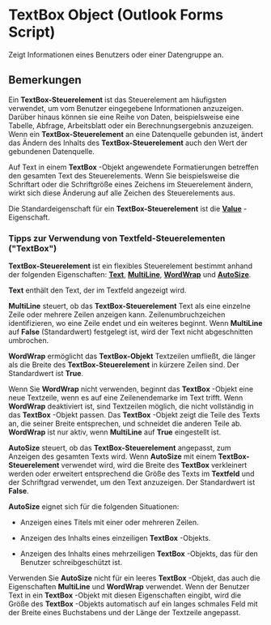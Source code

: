 
# TextBox Object (Outlook Forms Script)

Zeigt Informationen eines Benutzers oder einer Datengruppe an.


## Bemerkungen

Ein  **TextBox-Steuerelement** ist das Steuerelement am häufigsten verwendet, um vom Benutzer eingegebene Informationen anzuzeigen. Darüber hinaus können sie eine Reihe von Daten, beispielsweise eine Tabelle, Abfrage, Arbeitsblatt oder ein Berechnungsergebnis anzuzeigen. Wenn ein **TextBox-Steuerelement** an eine Datenquelle gebunden ist, ändert das Ändern des Inhalts des **TextBox-Steuerelement** auch den Wert der gebundenen Datenquelle.

Auf Text in einem  **TextBox** -Objekt angewendete Formatierungen betreffen den gesamten Text des Steuerelements. Wenn Sie beispielsweise die Schriftart oder die Schriftgröße eines Zeichens im Steuerelement ändern, wirkt sich diese Änderung auf alle Zeichen des Steuerelements aus.

Die Standardeigenschaft für ein  **TextBox-Steuerelement** ist die **[Value](be7ca611-06df-398c-0ad9-9e0c2815c7e1.md)** -Eigenschaft.


### Tipps zur Verwendung von Textfeld-Steuerelementen ("TextBox")

 **TextBox-Steuerelement** ist ein flexibles Steuerelement bestimmt anhand der folgenden Eigenschaften: **[Text](fbd89972-8313-b21a-dbe5-f03b093c9ff4.md)**, **[MultiLine](f42aadc5-ecd9-090b-cdf0-aba0a1a024b2.md)**, **[WordWrap](fb50b340-9fe7-17b5-4f5f-d2fdd266f37d.md)** und **[AutoSize](d9ac63bf-a9ea-c00e-9b67-9cf204f4ebb1.md)**.

 **Text** enthält den Text, der im Textfeld angezeigt wird.

 **MultiLine** steuert, ob das **TextBox-Steuerelement** Text als eine einzelne Zeile oder mehrere Zeilen anzeigen kann. Zeilenumbruchzeichen identifizieren, wo eine Zeile endet und ein weiteres beginnt. Wenn **MultiLine** auf **False** (Standardwert) festgelegt ist, wird der Text nicht abgeschnitten umbrochen.

 **WordWrap** ermöglicht das **TextBox-Objekt** Textzeilen umfließt, die länger als die Breite des **TextBox-Steuerelement** in kürzere Zeilen sind. Der Standardwert ist **True**.

Wenn Sie  **WordWrap** nicht verwenden, beginnt das **TextBox** -Objekt eine neue Textzeile, wenn es auf eine Zeilenendemarke im Text trifft. Wenn **WordWrap** deaktiviert ist, sind Textzeilen möglich, die nicht vollständig in das **TextBox** -Objekt passen. Das **TextBox** -Objekt zeigt die Teile des Texts an, die seiner Breite entsprechen, und schneidet die anderen Teile ab. **WordWrap** ist nur aktiv, wenn **MultiLine** auf **True** eingestellt ist.

 **AutoSize** steuert, ob das **TextBox-Steuerelement** angepasst, zum Anzeigen des gesamten Texts wird. Wenn **AutoSize** mit einem **TextBox-Steuerelement** verwendet wird, wird die Breite des **TextBox** verkleinert werden oder erweitert entsprechend die Größe des Texts im **Textfeld** und der Schriftgrad verwendet, um den Text anzuzeigen. Der Standardwert ist **False**.

 **AutoSize** eignet sich für die folgenden Situationen:


- Anzeigen eines Titels mit einer oder mehreren Zeilen.
    
- Anzeigen des Inhalts eines einzeiligen  **TextBox** -Objekts.
    
- Anzeigen des Inhalts eines mehrzeiligen  **TextBox** -Objekts, das für den Benutzer schreibgeschützt ist.
    
Verwenden Sie  **AutoSize** nicht für ein leeres **TextBox** -Objekt, das auch die Eigenschaften **MultiLine** und **WordWrap** verwendet. Wenn der Benutzer Text in ein **TextBox** -Objekt mit diesen Eigenschaften eingibt, wird die Größe des **TextBox** -Objekts automatisch auf ein langes schmales Feld mit der Breite eines Buchstabens und der Länge der Textzeile angepasst.

